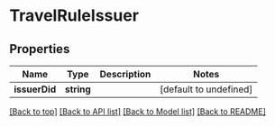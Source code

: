 # TravelRuleIssuer

## Properties

|Name | Type | Description | Notes|
|------------ | ------------- | ------------- | -------------|
|**issuerDid** | **string** |  | [default to undefined]|




[[Back to top]](#) [[Back to API list]](../../README.md#documentation-for-api-endpoints) [[Back to Model list]](../../README.md#documentation-for-models) [[Back to README]](../../README.md)
